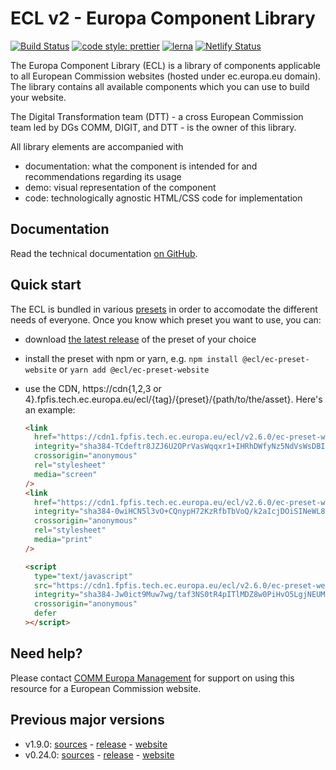 # ECL v2 - Europa Component Library

[![Build Status](https://drone.fpfis.eu/api/badges/ec-europa/europa-component-library/status.svg)](https://drone.fpfis.eu/ec-europa/europa-component-library)
[![code style: prettier](https://img.shields.io/badge/code_style-prettier-ff69b4.svg?style=flat-square)](https://github.com/prettier/prettier)
[![lerna](https://img.shields.io/badge/maintained%20with-lerna-cc00ff.svg)](https://lernajs.io/)
[![Netlify Status](https://api.netlify.com/api/v1/badges/adff9a95-45f4-411e-a148-fef1211ac9ed/deploy-status)](https://app.netlify.com/sites/europa-component-library/deploys)

The Europa Component Library (ECL) is a library of components applicable to all European Commission websites (hosted under ec.europa.eu domain). The library contains all available components which you can use to build your website.

The Digital Transformation team (DTT) - a cross European Commission team led by DGs COMM, DIGIT, and DTT - is the owner of this library.

All library elements are accompanied with

- documentation: what the component is intended for and recommendations regarding its usage
- demo: visual representation of the component
- code: technologically agnostic HTML/CSS code for implementation

## Documentation

Read the technical documentation [on GitHub](docs/README.md).

## Quick start

The ECL is bundled in various [presets](docs/06-presets.md) in order to accomodate the different needs of everyone. Once you know which preset you want to use, you can:

- download [the latest release](https://github.com/ec-europa/europa-component-library/releases/latest) of the preset of your choice
- install the preset with npm or yarn, e.g. `npm install @ecl/ec-preset-website` or `yarn add @ecl/ec-preset-website`
- use the CDN, https://cdn{1,2,3 or 4}.fpfis.tech.ec.europa.eu/ecl/{tag}/{preset}/{path/to/the/asset}. Here's an example:

  ```html
  <link
    href="https://cdn1.fpfis.tech.ec.europa.eu/ecl/v2.6.0/ec-preset-website/styles/ecl-ec-preset-website.css"
    integrity="sha384-TCdeftr8JZJ6U2OPrVasWqqxr1+IHRhDWfyNz5NdVsWsDBIsrrilyEeaqvwIzURE sha512-MneBXv2Moi1N3NTUjCL4Jdc7VLjv3Eg6f6Se9Qh9J05IEn5xGquULy/S9Jg9ttdwwvCtu80rxilnyF0u8yLfAQ=="
    crossorigin="anonymous"
    rel="stylesheet"
    media="screen"
  />
  <link
    href="https://cdn1.fpfis.tech.ec.europa.eu/ecl/v2.6.0/ec-preset-website/styles/ecl-ec-preset-website-print.css"
    integrity="sha384-0wiHCN5l3vO+CQnypH72KzRfbTbVoQ/k2aIcjDOiSINeWL8hpMt7yP1pb60tWqqq sha512-oTclNxvBg8RF5HqewlSHFeAzBRyTt5Kp/iSY3azY3RTHnSyKl3rNONk6yAtsP0WlS1xaBoc+p1GzFgl8AAwJEA=="
    crossorigin="anonymous"
    rel="stylesheet"
    media="print"
  />
  ```

  ```html
  <script
    type="text/javascript"
    src="https://cdn1.fpfis.tech.ec.europa.eu/ecl/v2.6.0/ec-preset-website/scripts/ecl-ec-preset-website.js"
    integrity="sha384-Jw0ict9Muw7wg/taf3NS0tR4pITlMDZ8w0PiHvO5LgjNEUMLZ4LImwP11Pe6hI3X sha512-v7qN+34OMSCHLw/X3dNSZc84axtsfq6jNHsANHUbD/0mMQJaWgla3sdWCE5wG9K2BlgrKi0YV5anQuzCEPsKsA=="
    crossorigin="anonymous"
    defer
  ></script>
  ```

## Need help?

Please contact [COMM Europa Management](mailto:Europamanagement@ec.europa.eu) for support on using this resource for a European Commission website.

## Previous major versions

- v1.9.0: [sources](https://github.com/ec-europa/europa-component-library/tree/v1) - [release](https://github.com/ec-europa/europa-component-library/releases/tag/v1.9.0) - [website](https://v1--europa-component-library.netlify.com/)
- v0.24.0: [sources](https://github.com/ec-europa/europa-component-library/tree/v0) - [release](https://github.com/ec-europa/europa-component-library/releases/tag/v0.24.0) - [website](https://v0--europa-component-library.netlify.com/)
